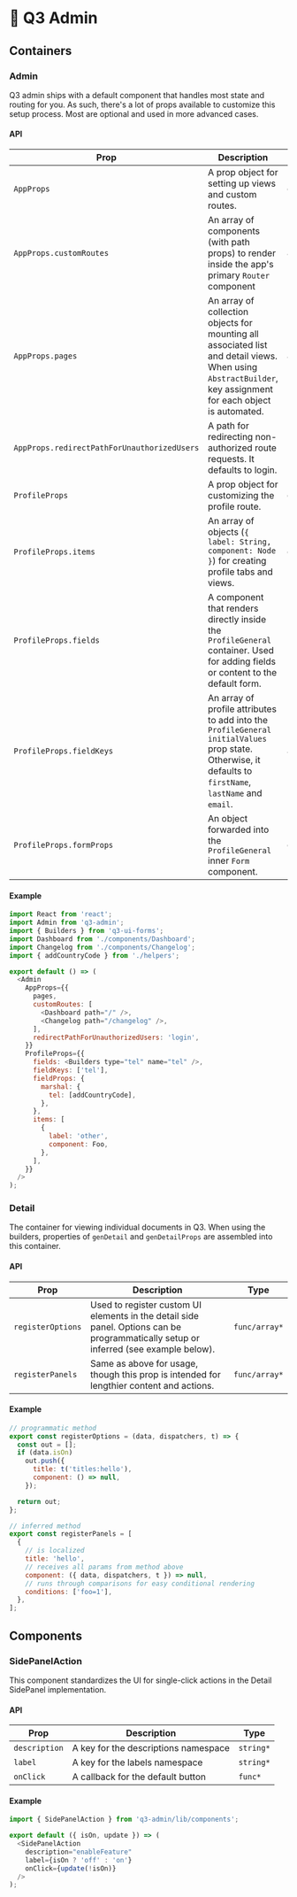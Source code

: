 # 🧰 Q3 Admin

## Containers

### Admin

Q3 admin ships with a default component that handles most
state and routing for you. As such, there's a lot of props
available to customize this setup process. Most are optional
and used in more advanced cases.

#### API

| Prop                                        | Description                                                                                                                                                  | Type      |
| ------------------------------------------- | ------------------------------------------------------------------------------------------------------------------------------------------------------------ | --------- |
| `AppProps`                                  | A prop object for setting up views and custom routes.                                                                                                        | `object*` |
| `AppProps.customRoutes`                     | An array of components (with path props) to render inside the app's primary `Router` component                                                               | `array*`  |
| `AppProps.pages`                            | An array of collection objects for mounting all associated list and detail views. When using `AbstractBuilder`, key assignment for each object is automated. | `array`   |
| `AppProps.redirectPathForUnauthorizedUsers` | A path for redirecting non-authorized route requests. It defaults to login.                                                                                  | `string`  |
| `ProfileProps`                              | A prop object for customizing the profile route.                                                                                                             | `object`  |
| `ProfileProps.items`                        | An array of objects (`{ label: String, component: Node }`) for creating profile tabs and views.                                                              | `object`  |
| `ProfileProps.fields`                       | A component that renders directly inside the `ProfileGeneral` container. Used for adding fields or content to the default form.                              | `node`    |
| `ProfileProps.fieldKeys`                    | An array of profile attributes to add into the `ProfileGeneral` `initialValues` prop state. Otherwise, it defaults to `firstName`, `lastName` and `email`.   | `array`   |
| `ProfileProps.formProps`                    | An object forwarded into the `ProfileGeneral` inner `Form` component.                                                                                        | `object`  |

#### Example

```javascript
import React from 'react';
import Admin from 'q3-admin';
import { Builders } from 'q3-ui-forms';
import Dashboard from './components/Dashboard';
import Changelog from './components/Changelog';
import { addCountryCode } from './helpers';

export default () => (
  <Admin
    AppProps={{
      pages,
      customRoutes: [
        <Dashboard path="/" />,
        <Changelog path="/changelog" />,
      ],
      redirectPathForUnauthorizedUsers: 'login',
    }}
    ProfileProps={{
      fields: <Builders type="tel" name="tel" />,
      fieldKeys: ['tel'],
      fieldProps: {
        marshal: {
          tel: [addCountryCode],
        },
      },
      items: [
        {
          label: 'other',
          component: Foo,
        },
      ],
    }}
  />
);
```

### Detail

The container for viewing individual documents in Q3. When
using the builders, properties of `genDetail` and
`genDetailProps` are assembled into this container.

#### API

| Prop              | Description                                                                                                                          | Type          |
| ----------------- | ------------------------------------------------------------------------------------------------------------------------------------ | ------------- |
| `registerOptions` | Used to register custom UI elements in the detail side panel. Options can be programmatically setup or inferred (see example below). | `func/array*` |
| `registerPanels`  | Same as above for usage, though this prop is intended for lengthier content and actions.                                             | `func/array*` |

#### Example

```javascript
// programmatic method
export const registerOptions = (data, dispatchers, t) => {
  const out = [];
  if (data.isOn)
    out.push({
      title: t('titles:hello'),
      component: () => null,
    });

  return out;
};

// inferred method
export const registerPanels = [
  {
    // is localized
    title: 'hello',
    // receives all params from method above
    component: ({ data, dispatchers, t }) => null,
    // runs through comparisons for easy conditional rendering
    conditions: ['foo=1'],
  },
];
```

## Components

### SidePanelAction

This component standardizes the UI for single-click actions
in the Detail SidePanel implementation.

#### API

| Prop          | Description                          | Type      |
| ------------- | ------------------------------------ | --------- |
| `description` | A key for the descriptions namespace | `string*` |
| `label`       | A key for the labels namespace       | `string*` |
| `onClick`     | A callback for the default button    | `func*`   |

#### Example

```javascript
import { SidePanelAction } from 'q3-admin/lib/components';

export default ({ isOn, update }) => (
  <SidePanelAction
    description="enableFeature"
    label={isOn ? 'off' : 'on'}
    onClick={update(!isOn)}
  />
);
```
